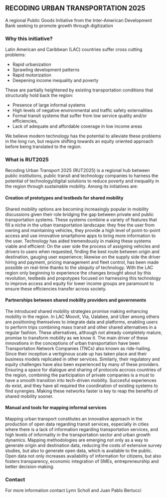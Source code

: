 ## RECODING URBAN TRANSPORTATION 2025

A regional Public Goods Initiative from the Inter-American Development Bank seeking to promote growth through digitization

### Why this initiative?

Latin American and Caribbean (LAC) countries suffer cross cutting problems:

- Rapid urbanization
- Sprawling development patterns
- Rapid motorization 
- Deepening income inequality and poverty 

These are partially heightened by existing transportation conditions that structurally hold back the region:

- Presence of large informal systems 
- High levels of negative environmental and traffic safety externalities
- Formal transit systems that suffer from low service quality and/or efficiencies, 
- Lack of adequate and affordable coverage in low income areas

We believe modern technology has the potential to alleviate these problems in the long run, but require shifting towards an equity oriented approach before being translated to the region.

### What is RUT2025

Recoding Urban Transport 2025 (RUT2025) is a regional hub between public institutions, public transit and technology companies to harness the potential of technology/digital solutions to reduce poverty and inequality in the region through sustainable mobility. 
Among its initiatives are:

#### Creation of prototypes and testbeds for shared mobility 

Shared mobility options are becoming increasingly popular in mobility discussions given their role bridging the gap between private and public transportation systems. These systems combine a variety of features that fill a niche in the urban transportation landscape: they free the user from owning and maintaining vehicles, they provide a high level of point-to-point access and use innovative smartphone apps to bring more information to the user. Technology has aided tremendously in making these systems viable and efficient: On the user side the process of assigning vehicles and drivers to users when requested, finding the best route between origin and destination, gauging user experience; likewise on the supply side the driver hiring and payment, pricing management and fleet control, has been made possible on real-time thanks to the ubiquity of technology. 
With the LAC region only beginning to experience the changes brought about by this revolution, testbeds and propotypes focused on harnessing this technology to improve access and equity for lower income groups are paramount to ensure these efficiencies transfer across society.

#### Partnerships between shared mobility providers and governments

The introduced shared mobility strategies promise making enhancing mobility in the region. In LAC Moovit, Via,  Ualabee, and Uber among others are positioning themselves to integrate data and platforms, enabling users to perform trips combining mass transit and other shared alternatives in a regular fashion. These alternatives, although not already completely mature, promise to transform mobility as we know it. The main driver of these innovations in the conceptions of urban transportation have been Transportation Network Companies (TNCs) also known as ride-hailing. Since their inception a vertiginous scale up has taken place and their business models replicated in other services. Similarly, their regulatory and equity challenges have also been experienced by many of these providers. 
Ensuring a space for dialogue and sharing of protocols accross countries of the region, combining the participation of private companies is a must to have a smooth transition into tech-driven mobility. Succesful experiences do exist, and they have all required the coordination of existing systems to find synergies. Making these networks faster is key to reap the benefits of shared mobility sooner. 

#### Manual and tools for mapping informal services 

Mapping urban transport constitutes an innovative approach in the production of open data regarding transit services, especially in cities where there is a lack of information regarding transportation services, and high levels of informality in the transportation sector and urban growth dynamics. Mapping methodologies are emerging not only as a way to generate origin and destination data, reducing the costs of extensive survey studies, but also to generate open data, which is available to the public. Open data not only increases availability of information for citizens, but also fosters transparency, economic integration of SMEs, entrepreneurship and better decision-making. 

### Contact

For more information contact Lynn Scholl and Juan Pablo Bertucci

